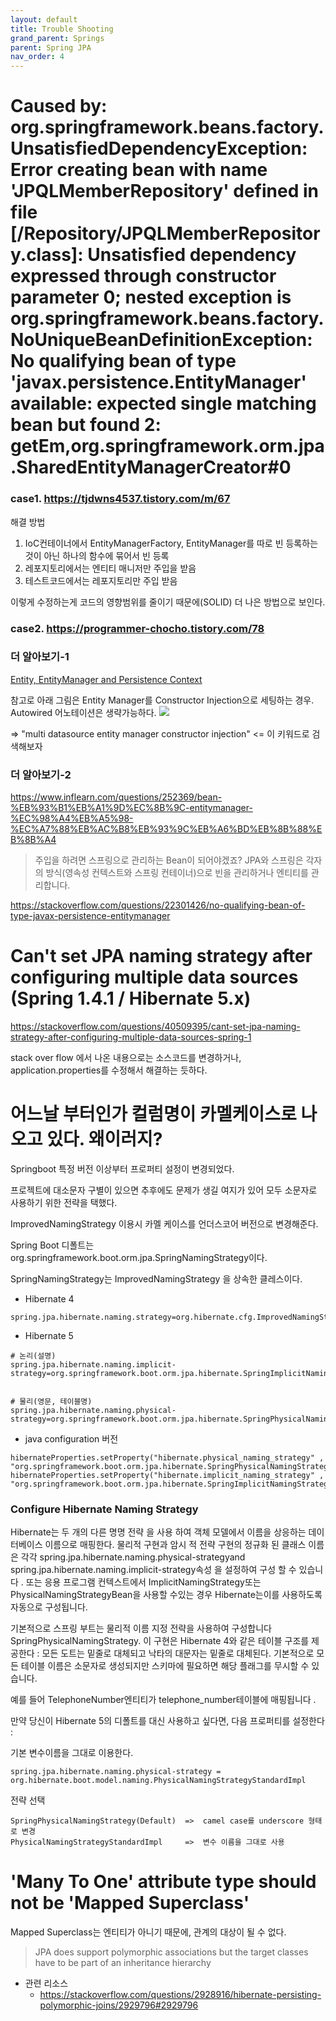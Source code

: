 ```yaml
---
layout: default
title: Trouble Shooting
grand_parent: Springs
parent: Spring JPA
nav_order: 4
---
```



# Caused by: org.springframework.beans.factory.UnsatisfiedDependencyException: Error creating bean with name 'JPQLMemberRepository' defined in file [/Repository/JPQLMemberRepository.class]: Unsatisfied dependency expressed through constructor parameter 0; nested exception is org.springframework.beans.factory.NoUniqueBeanDefinitionException: No qualifying bean of type 'javax.persistence.EntityManager' available: expected single matching bean but found 2: getEm,org.springframework.orm.jpa.SharedEntityManagerCreator#0


### case1. https://tjdwns4537.tistory.com/m/67

해결 방법
1. IoC컨테이너에서 EntityManagerFactory, EntityManager를 따로 빈 등록하는 것이 아닌 하나의 함수에 묶어서 빈 등록
2. 레포지토리에서는 엔티티 매니저만 주입을 받음
3. 테스트코드에서는 레포지토리만 주입 받음

이렇게 수정하는게 코드의 영향범위를 줄이기 때문에(SOLID) 더 나은 방법으로 보인다.

### case2. https://programmer-chocho.tistory.com/78


### 더 알아보기-1
[Entity, EntityManager and Persistence Context](https://velog.io/@koo8624/Spring-EntityManager)



참고로 아래 그림은 Entity Manager를 Constructor Injection으로 세팅하는 경우. Autowired 어노테이션은 생략가능하다.
![](/images/spring-jpa/entitymanager_constructor_injection.png)

=> "multi datasource entity manager constructor injection" <= 이 키워드로 검색해보자

### 더 알아보기-2
https://www.inflearn.com/questions/252369/bean-%EB%93%B1%EB%A1%9D%EC%8B%9C-entitymanager-%EC%98%A4%EB%A5%98-%EC%A7%88%EB%AC%B8%EB%93%9C%EB%A6%BD%EB%8B%88%EB%8B%A4
> 주입을 하려면 스프링으로 관리하는 Bean이 되어야겠죠?
> JPA와 스프링은 각자의 방식(영속성 컨텍스트와 스프링 컨테이너)으로 빈을 관리하거나 엔티티를 관리합니다.


https://stackoverflow.com/questions/22301426/no-qualifying-bean-of-type-javax-persistence-entitymanager



# Can't set JPA naming strategy after configuring multiple data sources (Spring 1.4.1 / Hibernate 5.x)
https://stackoverflow.com/questions/40509395/cant-set-jpa-naming-strategy-after-configuring-multiple-data-sources-spring-1

stack over flow 에서 나온 내용으로는 소스코드를 변경하거나, application.properties를 수정해서 해결하는 듯하다.


# 어느날 부터인가 컬럼명이 카멜케이스로 나오고 있다. 왜이러지?

Springboot 특정 버전 이상부터 프로퍼티 설정이 변경되었다.



프로젝트에 대소문자 구별이 있으면 추후에도 문제가 생길 여지가 있어 모두 소문자로 사용하기 위한 전략을 택했다.



ImprovedNamingStrategy 이용시 카멜 케이스를 언더스코어 버전으로 변경해준다.

Spring Boot 디폴트는 org.springframework.boot.orm.jpa.SpringNamingStrategy이다.

SpringNamingStrategy는 ImprovedNamingStrategy 을 상속한 클레스이다.

* Hibernate 4
```
spring.jpa.hibernate.naming.strategy=org.hibernate.cfg.ImprovedNamingStrategy
```

* Hibernate 5
```
# 논리(설명)
spring.jpa.hibernate.naming.implicit-strategy=org.springframework.boot.orm.jpa.hibernate.SpringImplicitNamingStrategy


# 물리(영문, 테이블명)
spring.jpa.hibernate.naming.physical-strategy=org.springframework.boot.orm.jpa.hibernate.SpringPhysicalNamingStrategy
```


* java configuration 버전
```
hibernateProperties.setProperty("hibernate.physical_naming_strategy" , "org.springframework.boot.orm.jpa.hibernate.SpringPhysicalNamingStrategy");
hibernateProperties.setProperty("hibernate.implicit_naming_strategy" , "org.springframework.boot.orm.jpa.hibernate.SpringImplicitNamingStrategy");
```

### Configure Hibernate Naming Strategy

Hibernate는 두 개의 다른 명명 전략 을 사용 하여 객체 모델에서 이름을 상응하는 데이터베이스 이름으로 매핑한다. 물리적 구현과 암시 적 전략 구현의 정규화 된 클래스 이름은 각각 spring.jpa.hibernate.naming.physical-strategyand spring.jpa.hibernate.naming.implicit-strategy속성 을 설정하여 구성 할 수 있습니다 . 또는 응용 프로그램 컨텍스트에서 ImplicitNamingStrategy또는 PhysicalNamingStrategyBean을 사용할 수있는 경우 Hibernate는이를 사용하도록 자동으로 구성됩니다.

기본적으로 스프링 부트는 물리적 이름 지정 전략을 사용하여 구성합니다 SpringPhysicalNamingStrategy. 이 구현은 Hibernate 4와 같은 테이블 구조를 제공한다 : 모든 도트는 밑줄로 대체되고 낙타의 대문자는 밑줄로 대체된다. 기본적으로 모든 테이블 이름은 소문자로 생성되지만 스키마에 필요하면 해당 플래그를 무시할 수 있습니다.

예를 들어 TelephoneNumber엔티티가 telephone_number테이블에 매핑됩니다 .

만약 당신이 Hibernate 5의 디폴트를 대신 사용하고 싶다면, 다음 프로퍼티를 설정한다 :


기본 변수이름을 그대로 이용한다.
```
spring.jpa.hibernate.naming.physical-strategy = org.hibernate.boot.model.naming.PhysicalNamingStrategyStandardImpl
```

전략 선택
```
SpringPhysicalNamingStrategy(Default)  =>  camel case를 underscore 형태로 변경
PhysicalNamingStrategyStandardImpl     =>  변수 이름을 그대로 사용
```

# 'Many To One' attribute type should not be 'Mapped Superclass'
Mapped Superclass는 엔티티가 아니기 때문에, 관계의 대상이 될 수 없다.
> JPA does support polymorphic associations but the target classes have to be part of an inheritance hierarchy

* 관련 리소스
  + https://stackoverflow.com/questions/2928916/hibernate-persisting-polymorphic-joins/2929796#2929796

